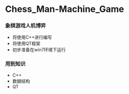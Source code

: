 # Chess_Man-Machine_Game
### 象棋游戏人机博弈
- 将使用C++进行编写
- 将使用QT框架
- 初步准备在win7环境下运行
### 用到知识
- C++
- 数据结构
- QT
